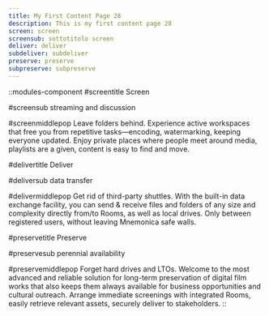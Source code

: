 ```yaml
---
title: My First Content Page 28
description: This is my first content page 28
screen: screen
screensub: sottotitolo screen
deliver: deliver
subdeliver: subdeliver
preserve: preserve
subpreserve: subpreserve
---
```


::modules-component
#screentitle
Screen

#screensub
streaming and discussion

#screenmiddlepop
Leave folders behind. Experience active workspaces that free you from
repetitive tasks—encoding, watermarking, keeping everyone updated. Enjoy
private places where people meet around media, playlists are a given,
content is easy to find and move.

#delivertitle
Deliver

#deliversub
data transfer

#delivermiddlepop
Get rid of third-party shuttles. With the built-in data exchange facility,
you can send & receive files and folders of any size and complexity
directly from/to Rooms, as well as local drives. Only between registered
users, without leaving Mnemonica safe walls.

#preservetitle
Preserve

#preservesub
perennial availability

#preservemiddlepop
Forget hard drives and LTOs. Welcome to the most advanced and reliable
solution for long-term preservation of digital film works that also keeps
them always available for business opportunities and cultural outreach.
Arrange immediate screenings with integrated Rooms, easily retrieve
relevant assets, securely deliver to stakeholders.
::
